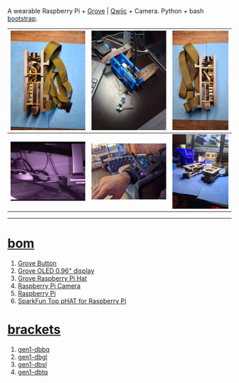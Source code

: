A wearable Raspberry Pi + <a href="https://wiki.seeedstudio.com/Grove_System/">Grove</a> | <a href="https://www.sparkfun.com/qwiic">Qwiic</a> + Camera. Python + bash <a href="https://github.com/kamangir/dec82">bootstrap</a>.

| [![image](../images/dec82-2.jpg)](#) | [![image](../images/dec82-3.jpg)](#) | [![image](../images/dec82-4.jpg)](#) |
| --- | --- | --- |
| [![image](../images/dec82-5.jpg)](#) | [![image](../images/dec82-6.jpg)](#) | [![image](../images/dec82-7.jpg)](#) |

---

# [bom](../parts.md)

1. [Grove Button](../parts.md#grove-button)
1. [Grove OLED 0.96" display](../parts.md#grove-oled-096-display)
1. [Grove Raspberry Pi Hat](../parts.md#grove-raspberry-pi-hat)
1. [Raspberry Pi Camera](../parts.md#raspberry-pi-camera)
1. [Raspberry Pi](../parts.md#raspberry-pi)
1. [SparkFun Top pHAT for Raspberry Pi](../parts.md#sparkfun-top-phat-for-raspberry-pi)

# [brackets](../brackets)

1. [gen1-dbbq](../brackets/gen1-dbbq/gen1-dbbq.stl)
1. [gen1-dbgl](../brackets/gen1-dbgl/gen1-dbgl.stl)
1. [gen1-dbsl](../brackets/gen1-dbsl/gen1-dbsl.stl)
1. [gen1-dbtq](../brackets/gen1-dbtq/gen1-dbtq.stl)

